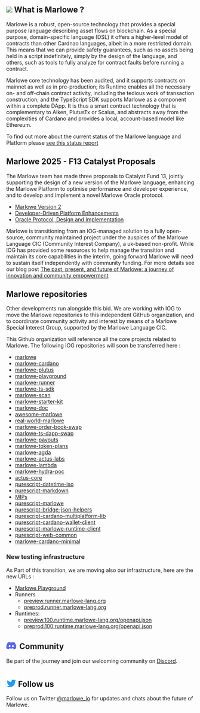 ## <img src="https://github.com/input-output-hk/marlowe-ts-sdk/blob/0.4.0-beta/doc/image/logo-header.svg" height="24" /> What is Marlowe ?

Marlowe is a robust, open-source technology that provides a special purpose language describing asset flows on blockchain. As a special purpose, domain-specific language (DSL) it offers a higher-level model of contracts than other Cardnao languages, albeit in a more restricted domain. This means that we can provide safety guarantees, such as no assets being held in a script indefinitely, simply by the design of the language, and others, such as tools to fully analyze for contract faults before running a contract. 

Marlowe core technology has been audited, and it supports contracts on mainnet as well as in pre-production; its Runtime enables all the necessary on- and off-chain contract activity, including the tedious work of transaction construction; and the TypeScript SDK supports Marlowe as a component within a complete DApp. It is thus a smart contract technology that is complementary to Aiken, PlutusTx or Scalus, and abstracts away from the complexities of Cardano and provides a local, account-based model like Ethereum.

To find out more about the current status of the Marlowe language and Platform please [see this status report](https://github.com/marlowe-lang/.github/blob/main/Marlowe%20-Status-Report-Oct-2024.md)

## Marlowe 2025 - F13 Catalyst Proposals

The Marlowe team has made three proposals to Catalyst Fund 13, jointly supporting the design of a new version of the Marlowe language, enhancing the Marlowe Platform to optimise performance and developer experience, and to develop and implement a novel Marlowe Oracle protocol.

  - [Marlowe Version 2](https://cardano.ideascale.com/c/idea/131139)
  - [Developer-Driven Platform Enhancements](https://cardano.ideascale.com/c/idea/132547) 
  - [Oracle Protocol, Design and Implementation](https://cardano.ideascale.com/c/idea/131188) 


Marlowe is transitioning from an IOG-managed solution to a fully open-source, community maintained project under the auspices of the Marlowe Language CIC (Community Interest Company), a uk-based non-profit. While IOG has provided some resources to help manage the transition and maintain its core capabilities in the interim, going forward Marlowe will need to sustain itself independently with community funding. For more details see our blog post [The past, present, and future of Marlowe: a journey of innovation and community empowerment](https://marlowe.iohk.io/blog/the-past-present-and-future-of-marlowe-a-journey-of-innovation-and-community-empowerment) 

## Marlowe repositories

Other developments run alongside this bid. We are working with IOG to move the Marlowe repositories to this independent GitHub organization, and to coordinate community activity and interest by means of a Marlowe Special Interest Group, supported by the Marlowe Language CIC. 

This Github organization will reference all the core projects related to Marlowe. The following IOG repositories will soon be transferred here : 

- [marlowe](https://github.com/input-output-hk/marlowe)
- [marlowe-cardano](https://github.com/input-output-hk/marlowe-cardano)
- [marlowe-plutus](https://github.com/input-output-hk/marlowe-plutus)
- [marlowe-playground](https://github.com/input-output-hk/marlowe-playground)
- [marlowe-runner](https://github.com/input-output-hk/marlowe-runner)
- [marlowe-ts-sdk](https://github.com/input-output-hk/marlowe-ts-sdk)
- [marlowe-scan](https://github.com/input-output-hk/marlowe-scan)
- [marlowe-starter-kit](https://github.com/input-output-hk/marlowe-starter-kit)
- [marlowe-doc](https://github.com/input-output-hk/marlowe-doc)
- [awesome-marlowe](https://github.com/input-output-hk/awesome-marlowe)
- [real-world-marlowe](https://github.com/input-output-hk/real-world-marlowe)
- [marlowe-order-book-swap](https://github.com/input-output-hk/marlowe-order-book-swap)
- [marlowe-ts-dapp-swap](https://github.com/input-output-hk/marlowe-ts-dapp-swap)
- [marlowe-payouts](https://github.com/input-output-hk/marlowe-payouts)
- [marlowe-token-plans](https://github.com/input-output-hk/marlowe-token-plans)
- [marlowe-agda](https://github.com/input-output-hk/marlowe-agda)
- [marlowe-actus-labs](https://github.com/input-output-hk/marlowe-actus-labs)
- [marlowe-lambda](https://github.com/input-output-hk/marlowe-lambda)
- [marlowe-hydra-poc](https://github.com/input-output-hk/marlowe-hydra-poc)
- [actus-core](https://github.com/input-output-hk/actus-core)
- [purescript-datetime-iso](https://github.com/input-output-hk/purescript-datetime-iso)
- [purescript-markdown](https://github.com/input-output-hk/purescript-markdown)
- [MIPs](https://github.com/input-output-hk/MIPs)
- [purescript-marlowe](https://github.com/input-output-hk/purescript-marlowe)
- [purescript-bridge-json-helpers](https://github.com/input-output-hk/purescript-bridge-json-helpers)
- [purescript-cardano-multiplatform-lib](https://github.com/input-output-hk/purescript-cardano-multiplatform-lib)
- [purescript-cardano-wallet-client](https://github.com/input-output-hk/purescript-cardano-wallet-client)
- [purescript-marlowe-runtime-client](https://github.com/input-output-hk/purescript-marlowe-runtime-client)
- [purescript-web-common](https://github.com/input-output-hk/purescript-web-common)
- [marlowe-cardano-minimal](https://github.com/input-output-hk/marlowe-cardano-minimal)

### New testing infrastructure

As Part of this transition, we are moving also our infrastructure, here are the new URLs : 

- [Marlowe Playground](https://playground.marlowe-lang.org)
- Runners
  - [preview.runner.marlowe-lang.org](https://preview.runner.marlowe-lang.org)
  - [preprod.runner.marlowe-lang.org](https://preprod.runner.marlowe-lang.org)
- Runtimes:
  - [preview.100.runtime.marlowe-lang.org/openapi.json](https://preview.100.runtime.marlowe-lang.org/openapi.json)
  - [preprod.100.runtime.marlowe-lang.org/openapi.json](https://preprod.100.runtime.marlowe-lang.org/openapi.json)


## <img src="https://raw.githubusercontent.com/CardanoSolutions/ogmios/master/.github/discord.svg" height="24" /> Community

Be part of the journey and join our welcoming community on [Discord](https://discord.gg/av37Cgc2).

## <img src="https://raw.githubusercontent.com/CardanoSolutions/ogmios/master/.github/twitter.svg" height="32" /> Follow us

Follow us on Twitter [@marlowe_io](https://twitter.com/marlowe_io) for updates and chats about the future of Marlowe.

